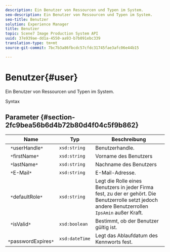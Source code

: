 ```yaml
---
description: Ein Benutzer von Ressourcen und Typen im System.
seo-description: Ein Benutzer von Ressourcen und Typen im System.
seo-title: Benutzer
solution: Experience Manager
title: Benutzer
topic: Scene7 Image Production System API
uuid: 37e939ae-dd1a-4550-aa93-b7b091ebc339
translation-type: tm+mt
source-git-commit: 7bc7b3a86fbcdc57cfdc31745fae3afc06e44b15

---
```



# Benutzer{#user}

Ein Benutzer von Ressourcen und Typen im System.

Syntax

## Parameter {#section-2fc9bea56b6d4b72b80d4f04c5f9b862}

| Name | Typ | Beschreibung |
|---|---|---|
| ` *`userHandle`*` | `xsd:string` | Benutzerhandle. |
| ` *`firstName`*` | `xsd:string` | Vorname des Benutzers |
| ` *`lastName`*` | `xsd:string` | Nachname des Benutzers |
| ` *`E-Mail`*` | `xsd:string` | E-Mail-Adresse. |
| ` *`defaultRole`*` | `xsd:string` | Legt die Rolle eines Benutzers in jeder Firma fest, zu der er gehört. Die Benutzerrolle setzt jedoch andere Benutzerrollen `IpsAmin` außer Kraft. |
| ` *`isValid`*` | `xsd:boolean` | Bestimmt, ob der Benutzer gültig ist. |
| ` *`passwordExpires`*` | `xsd:dateTime` | Legt das Ablaufdatum des Kennworts fest. |


